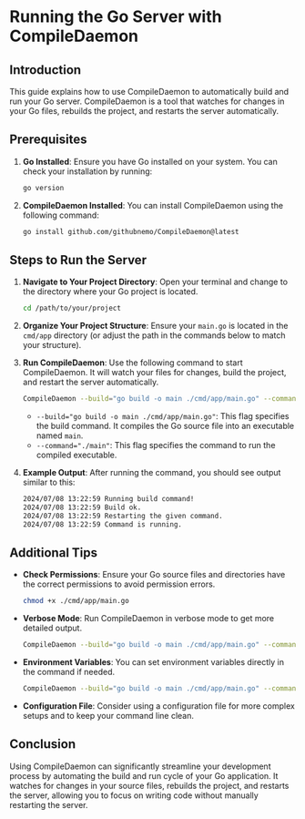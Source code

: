 # Running the Go Server with CompileDaemon

## Introduction

This guide explains how to use CompileDaemon to automatically build and run your Go server. CompileDaemon is a tool that watches for changes in your Go files, rebuilds the project, and restarts the server automatically.

## Prerequisites

1. **Go Installed**: Ensure you have Go installed on your system. You can check your installation by running:
    ```sh
    go version
    ```
2. **CompileDaemon Installed**: You can install CompileDaemon using the following command:
    ```sh
    go install github.com/githubnemo/CompileDaemon@latest
    ```

## Steps to Run the Server

1. **Navigate to Your Project Directory**: Open your terminal and change to the directory where your Go project is located.
    ```sh
    cd /path/to/your/project
    ```

2. **Organize Your Project Structure**:
    Ensure your `main.go` is located in the `cmd/app` directory (or adjust the path in the commands below to match your structure).

3. **Run CompileDaemon**:
    Use the following command to start CompileDaemon. It will watch your files for changes, build the project, and restart the server automatically.
    ```sh
    CompileDaemon --build="go build -o main ./cmd/app/main.go" --command="./main"
    ```

    - `--build="go build -o main ./cmd/app/main.go"`: This flag specifies the build command. It compiles the Go source file into an executable named `main`.
    - `--command="./main"`: This flag specifies the command to run the compiled executable.

4. **Example Output**:
    After running the command, you should see output similar to this:
    ```sh
    2024/07/08 13:22:59 Running build command!
    2024/07/08 13:22:59 Build ok.
    2024/07/08 13:22:59 Restarting the given command.
    2024/07/08 13:22:59 Command is running.
    ```

## Additional Tips

- **Check Permissions**: Ensure your Go source files and directories have the correct permissions to avoid permission errors.
    ```sh
    chmod +x ./cmd/app/main.go
    ```
- **Verbose Mode**: Run CompileDaemon in verbose mode to get more detailed output.
    ```sh
    CompileDaemon --build="go build -o main ./cmd/app/main.go" --command="./main" --verbose
    ```

- **Environment Variables**: You can set environment variables directly in the command if needed.
    ```sh
    CompileDaemon --build="go build -o main ./cmd/app/main.go" --command="./main" --env="ENV_VAR=value"
    ```

- **Configuration File**: Consider using a configuration file for more complex setups and to keep your command line clean.

## Conclusion

Using CompileDaemon can significantly streamline your development process by automating the build and run cycle of your Go application. It watches for changes in your source files, rebuilds the project, and restarts the server, allowing you to focus on writing code without manually restarting the server.
